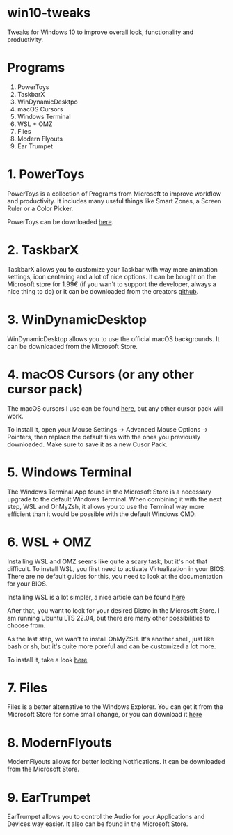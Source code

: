 # win10-tweaks
Tweaks for Windows 10 to improve overall look, functionality and productivity.

# Programs
1. PowerToys
2. TaskbarX
3. WinDynamicDesktpo
4. macOS Cursors
5. Windows Terminal
6. WSL + OMZ
7. Files
8. Modern Flyouts
9. Ear Trumpet

# 1. PowerToys

PowerToys is a collection of Programs from Microsoft to improve workflow and productivity. It includes many useful things like Smart Zones, a Screen Ruler or a Color Picker. 

PowerToys can be downloaded [here](https://learn.microsoft.com/de-de/windows/powertoys/).

# 2. TaskbarX

TaskbarX allows you to customize your Taskbar with way more animation settings, icon centering and a lot of nice options. It can be bought on the Microsoft store for 1.99€ (if you wan't to support the developer, always a nice thing to do) or it can be downloaded from the creators [github](https://github.com/ChrisAnd1998/TaskbarX).

# 3. WinDynamicDesktop

WinDynamicDesktop allows you to use the official macOS backgrounds. It can be downloaded from the Microsoft Store.

# 4. macOS Cursors (or any other cursor pack)

The macOS cursors I use can be found [here](https://github.com/antiden/macOS-cursors-for-Windows), but any other cursor pack will work. 

To install it, open your Mouse Settings -> Advanced Mouse Options -> Pointers, then replace the default files with the ones you previously downloaded. Make sure to save it as a new Cusor Pack.

# 5. Windows Terminal

The Windows Terminal App found in the Microsoft Store is a necessary upgrade to the default Windows Terminal. When combining it with the next step, WSL and OhMyZsh, it allows you to use the Terminal way more efficient than it would be possible with the default Windows CMD.

# 6. WSL + OMZ

Installing WSL and OMZ seems like quite a scary task, but it's not that difficult. To install WSL, you first need to activate Virtualization in your BIOS. There are no default guides for this, you need to look at the documentation for your BIOS. 

Installing WSL is a lot simpler, a nice article can be found [here](https://pureinfotech.com/install-windows-subsystem-linux-2-windows-10/)

After that, you want to look for your desired Distro in the Microsoft Store. I am running Ubuntu LTS 22.04, but there are many other possibilities to choose from.

As the last step, we wan't to install OhMyZSH. It's another shell, just like bash or sh, but it's quite more poreful and can be customized a lot more. 

To install it, take a look [here](https://ohmyz.sh/#install)

# 7. Files

Files is a better alternative to the Windows Explorer. You can get it from the Microsoft Store for some small change, or you can download it [here](https://files.community/download)

# 8. ModernFlyouts

ModernFlyouts allows for better looking Notifications. It can be downloaded from the Microsoft Store.

# 9. EarTrumpet

EarTrumpet allows you to control the Audio for your Applications and Devices way easier. It also can be found in the Microsoft Store.
